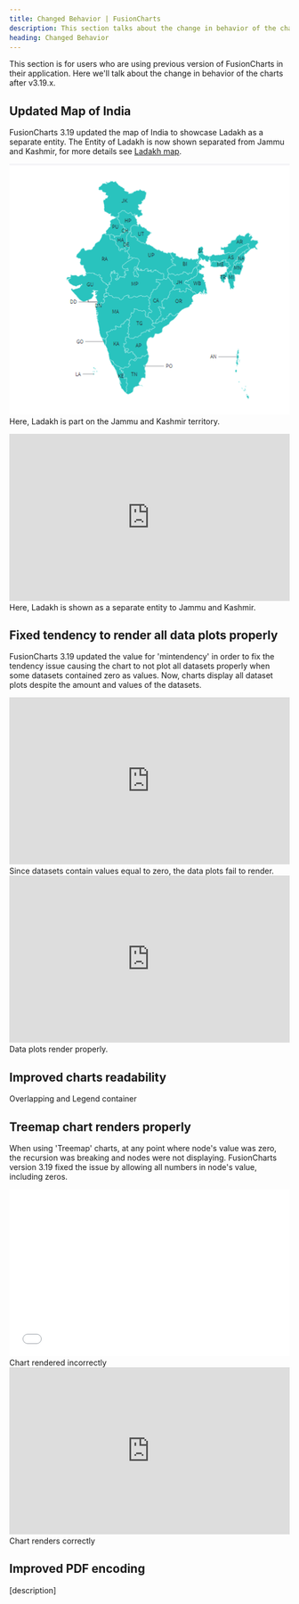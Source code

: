 ```yaml
---
title: Changed Behavior | FusionCharts
description: This section talks about the change in behavior of the charts with the latest released version.
heading: Changed Behavior
---
```


This section is for users who are using previous version of FusionCharts in their application. Here we'll talk about the change in behavior of the charts after v3.19.x.

## Updated Map of India

FusionCharts 3.19 updated the map of India to showcase Ladakh as a separate entity. The Entity of Ladakh is now shown separated from Jammu and Kashmir, for more details see [Ladakh map](https://www.fusioncharts.com/fusionmaps).

![Map of India before](/assets/images/IndiaMapBefore.png)<br/>
Here, Ladakh is part on the Jammu and Kashmir territory.

<iframe height="300" style="width: 100%;" scrolling="no" title="India(QE-SUPPORT-2049)-5" src="https://codepen.io/fusioncharts/embed/Barypxz/eed1eb1d2d4fee304ea535e7c116bac9?default-tab=result" frameborder="no" loading="lazy" allowtransparency="true" allowfullscreen="true">
  See the Pen <a href="https://codepen.io/fusioncharts/pen/Barypxz/eed1eb1d2d4fee304ea535e7c116bac9">
  India(QE-SUPPORT-2049)-5</a> by FusionCharts (<a href="https://codepen.io/fusioncharts">@fusioncharts</a>)
  on <a href="https://codepen.io">CodePen</a>.
</iframe><br/>
Here, Ladakh is shown as a separate entity to Jammu and Kashmir.

## Fixed tendency to render all data plots properly

FusionCharts 3.19 updated the value for 'mintendency' in order to fix the tendency issue causing the chart to not plot all datasets properly when some datasets contained zero as values. Now, charts display all dataset plots despite the amount and values of the datasets.

<iframe height="300" style="width: 100%;" scrolling="no" title="SplineBeforeFix" src="https://codepen.io/fusioncharts/embed/yLKzGLY/f1a6bed0f2e2195fd4905e93337fa689?default-tab=result" frameborder="no" loading="lazy" allowtransparency="true" allowfullscreen="true">
  See the Pen <a href="https://codepen.io/fusioncharts/pen/yLKzGLY/f1a6bed0f2e2195fd4905e93337fa689">
  SplineBeforeFix</a> by FusionCharts (<a href="https://codepen.io/fusioncharts">@fusioncharts</a>)
  on <a href="https://codepen.io">CodePen</a>.
</iframe><br/>
Since datasets contain values equal to zero, the data plots fail to render.

<iframe height="300" style="width: 100%;" scrolling="no" title="SplineAfterFix" src="https://codepen.io/fusioncharts/embed/ExEwGam/1398fe7c83bfd5605919dc41e9500df2?default-tab=result" frameborder="no" loading="lazy" allowtransparency="true" allowfullscreen="true">
  See the Pen <a href="https://codepen.io/fusioncharts/pen/ExEwGam/1398fe7c83bfd5605919dc41e9500df2">
  SplineAfterFix</a> by FusionCharts (<a href="https://codepen.io/fusioncharts">@fusioncharts</a>)
  on <a href="https://codepen.io">CodePen</a>.
</iframe><br/>
Data plots render properly. 

## Improved charts readability

Overlapping and Legend container

## Treemap chart renders properly

When using 'Treemap' charts, at any point where node's value was zero, the recursion was breaking and nodes were not displaying. FusionCharts version 3.19 fixed the issue by allowing all numbers in node's value, including zeros.

<iframe width="100%" height="300" src="//jsfiddle.net/wszkgxh0/2/embedded/result/" allowfullscreen="allowfullscreen" allowpaymentrequest frameborder="0"></iframe><br/>
Chart rendered incorrectly

<iframe height="300" style="width: 100%;" scrolling="no" title="SUPPORT-2089- 1" src="https://codepen.io/fusioncharts/embed/BaryQXB/ca7cd3d37846100f10f6e87ae6834fd8?default-tab=result" frameborder="no" loading="lazy" allowtransparency="true" allowfullscreen="true">
  See the Pen <a href="https://codepen.io/fusioncharts/pen/BaryQXB/ca7cd3d37846100f10f6e87ae6834fd8">
  SUPPORT-2089- 1</a> by FusionCharts (<a href="https://codepen.io/fusioncharts">@fusioncharts</a>)
  on <a href="https://codepen.io">CodePen</a>.
</iframe><br/>
Chart renders correctly

## Improved PDF encoding

[description]

